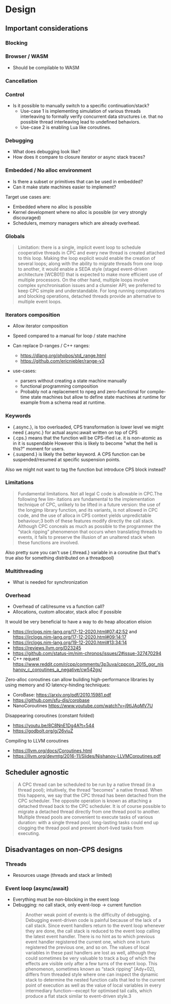 # Design

## Important considerations

### Blocking

### Browser / WASM

- Should be compilable to WASM

### Cancellation

### Control

- Is it possible to manually switch to a specific continuation/stack?
  - Use-case 1 is implementing simulation of various threads interleaving
    to formally verify concurrent data structures
    i.e. that no possible thread interleaving lead to undefined behaviors.
  - Use-case 2 is enabling Lua like coroutines.

### Debugging

- What does debugging look like?
- How does it compare to closure iterator or async stack traces?

### Embedded / No alloc environment

- Is there a subset or primitives that can be used in embedded?
- Can it make state machines easier to implement?

Target use cases are:
- Embedded where no alloc is possible
- Kernel development where no alloc is possible (or very strongly discouraged)
- Schedulers, memory managers which are already overhead.

### Globals

> Limitation: there is a single, implicit event loop to schedule cooperative threads in CPC
> and every new thread is created attached to this loop. Making the loop explicit would enable
> the creation of several loops; along with the ability to migrate threads from one loop to another,
> it would enable a SEDA style (staged event-driven architecture \[WCB01\]) that is expected to
> make more efficient use of multiple processors. On the other hand, multiple loops involve
> complex synchronisation issues and a clumsier API; we preferred to keep CPC simple and
> understandable. For long running computations and blocking operations, detached threads
> provide an alternative to multiple event loops.

### Iterators composition

- Allow iterator composition
- Speed compared to a manual for loop / state machine

- Can replace D-ranges / C++ ranges:
  - https://dlang.org/phobos/std_range.html
  - https://github.com/ericniebler/range-v3

- use-cases:
  - parsers without creating a state machine manually
  - functional programming composition
  - Probably not a replacement to npeg and zero-functional
    for compile-time state machines
    but allow to define state machines at runtime for example from
    a schema read at runtime.

### Keywords

- {.async.}, is too overloaded, CPS transformation is lower level
  we might need {.async.} for actual async:await written on top of CPS
- {.cps.} means that the function will be CPS-ified
  i.e. it is non-atomic as in it is suspendable
  However this is likely to become "what the hell is this?" moment for users.
- {.suspend.} is likely the better keyword.
  A CPS function can be suspended/resumed at
  specific suspension points.

Also we might not want to tag the function but introduce CPS block instead?

### Limitations

> Fundamental limitations. Not all legal C code is allowable in CPC.The following few lim-
> itations are fundamental to the implementation technique of CPC, unlikely to be lifted in
> a future version: the use of the longjmp library function, and its variants, is not allowed in
> CPC code, and the use of alloca in CPS context yields unpredictable behaviour;3 both of
> these features modify directly the call stack. Although CPC conceals as much as possible to
> the programmer the “stack ripping” phenomenon that occurs when translating threads to
> events, it fails to preserve the illusion of an unaltered stack when these functions are involved.

Also pretty sure you can't use {.thread.} variable in a coroutine (but that's true also for something distributed on a threadpool)

### Multithreading

- What is needed for synchronization

### Overhead

- Overhead of call/resume vs a function call?
- Allocations, custom allocator, stack alloc if possible

It would be very beneficial to have a way to do heap allocation elision
- https://irclogs.nim-lang.org/17-12-2020.html#07:42:52 and https://irclogs.nim-lang.org/17-12-2020.html#09:14:17
- https://irclogs.nim-lang.org/19-12-2020.html#13:34:14
- https://reviews.llvm.org/D23245
- https://github.com/status-im/nim-chronos/issues/2#issue-327470294
- C++ request https://www.reddit.com/r/cpp/comments/3p3uva/cppcon_2015_gor_nishanov_c_coroutines_a_negative/cw542gx/

Zero-alloc coroutines can allow building high-performance libraries
by using memory and IO latency-hinding techniques:
- CoroBase: https://arxiv.org/pdf/2010.15981.pdf
- https://github.com/sfu-dis/corobase
- NanoCoroutines https://www.youtube.com/watch?v=j9tlJAqMV7U

Disappearing coroutines (constant folded)
- https://youtu.be/8C8NnE1Dg4A?t=544
- https://godbolt.org/g/26viuZ

Compiling to LLVM coroutines
- https://llvm.org/docs/Coroutines.html
- https://llvm.org/devmtg/2016-11/Slides/Nishanov-LLVMCoroutines.pdf

## Scheduler agnostic

> A CPC thread can be scheduled to be run by a native thread (in a thread pool); intuitively, the
> thread “becomes” a native thread. When this happens, we say that the CPC thread has been
> detached from the CPC scheduler. The opposite operation is known as attaching a detached
> thread back to the CPC scheduler. It is of course possible to migrate a detached thread directly
> from one thread pool to another. Multiple thread pools are convenient to execute tasks of
> various duration: with a single thread pool, long-lasting tasks could end up clogging the
> thread pool and prevent short-lived tasks from executing.


## Disadvantages on non-CPS designs

### Threads

- Resources usage (threads and stack ar limited)

### Event loop (async/await)

- Everything must be non-blocking in the event loop
- Debugging: no call stack, only event-loop -> current function
  > Another weak point of events is the difficulty of debugging. Debugging event-driven code
  > is painful because of the lack of a call stack. Since event handlers return to the event loop
  > whenever they are done, the call stack is reduced to the event loop calling the latest event
  > handler. There is no hint as to which previous event handler registered the current one, which
  > one in turn registered the previous one, and so on. The values of local variables in these
  > past handlers are lost as well, although they could sometimes be very valuable to track a bug
  > of which the effects are visible only after a few turns of the event loop. This phenomenon,
  > sometimes known as “stack ripping” [Ady+02], differs from threaded style where one can
  > inspect the dynamic stack to determine the nested function calls that led to the current point
  > of execution as well as the value of local variables in every intermediary function—except for
  > optimised tail calls, which produce a flat stack similar to event-driven style.3
